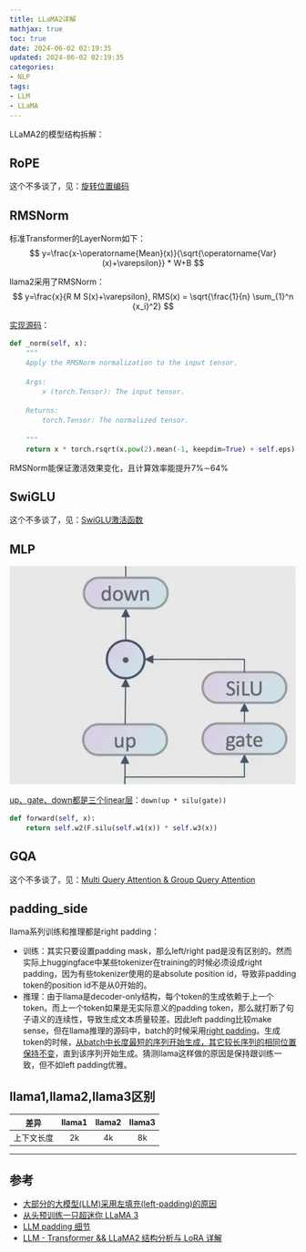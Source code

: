 ```yaml
---
title: LLaMA2详解
mathjax: true
toc: true
date: 2024-06-02 02:19:35
updated: 2024-06-02 02:19:35
categories:
- NLP
tags:
- LLM
- LLaMA
---
```


LLaMA2的模型结构拆解：

<!--more-->

## RoPE
这个不多谈了，见：[旋转位置编码](https://transformerswsz.github.io/2023/09/04/%E6%97%8B%E8%BD%AC%E4%BD%8D%E7%BD%AE%E7%BC%96%E7%A0%81/)

## RMSNorm
标准Transformer的LayerNorm如下：
$$
y=\frac{x-\operatorname{Mean}(x)}{\sqrt{\operatorname{Var}(x)+\varepsilon}} * W+B
$$

llama2采用了RMSNorm：
$$
y=\frac{x}{R M S(x)+\varepsilon}, RMS(x) = \sqrt{\frac{1}{n} \sum_{1}^n {x_i}^2}
$$

[实现源码](https://github.com/meta-llama/llama/blob/b8348da38fde8644ef00a56596efb376f86838d1/llama/model.py#L52)：
```python
def _norm(self, x):
    """
    Apply the RMSNorm normalization to the input tensor.

    Args:
        x (torch.Tensor): The input tensor.

    Returns:
        torch.Tensor: The normalized tensor.

    """
    return x * torch.rsqrt(x.pow(2).mean(-1, keepdim=True) + self.eps)
```

RMSNorm能保证激活效果变化，且计算效率能提升7%∼64%

## SwiGLU
这个不多谈了，见：[SwiGLU激活函数](https://transformerswsz.github.io/2024/05/09/SwiGLU%E6%BF%80%E6%B4%BB%E5%87%BD%E6%95%B0/)

## MLP
![MLP](https://raw.githubusercontent.com/TransformersWsz/picx-images-hosting/master/image.7lju1gc3hj.webp)

[up、gate、down都是三个linear层](https://github.com/meta-llama/llama/blob/b8348da38fde8644ef00a56596efb376f86838d1/llama/model.py#L307)：`down(up * silu(gate))`

```python
def forward(self, x):
    return self.w2(F.silu(self.w1(x)) * self.w3(x))
```

## GQA
这个不多谈了，见：[Multi Query Attention & Group Query Attention](https://transformerswsz.github.io/2023/09/13/Multi-Query-Attention-Group-Query-Attention/)

## padding_side
llama系列训练和推理都是right padding：

- 训练：其实只要设置padding mask，那么left/right pad是没有区别的。然而实际上huggingface中某些tokenizer在training的时候必须设成right padding，因为有些tokenizer使用的是absolute position id，导致非padding token的position id不是从0开始的。
- 推理：由于llama是decoder-only结构，每个token的生成依赖于上一个token。而上一个token如果是无实际意义的padding token，那么就打断了句子语义的连续性，导致生成文本质量较差。因此left padding比较make sense，但在llama推理的源码中，batch的时候采用[right padding](https://github.com/meta-llama/llama3/blob/14aab0428d3ec3a9596f1dea06d9c564f9c0e35f/llama/generation.py#L155)。生成token的时候，[从batch中长度最短的序列开始生成，其它较长序列的相同位置保持不变](https://github.com/meta-llama/llama3/blob/14aab0428d3ec3a9596f1dea06d9c564f9c0e35f/llama/generation.py#L184)，直到该序列开始生成。猜测llama这样做的原因是保持跟训练一致，但不如left padding优雅。

## llama1,llama2,llama3区别
|差异|llama1|llama2|llama3|
|:---:|:---:|:---:|:---:|
|上下文长度|2k|4k|8k|
___

## 参考
- [大部分的大模型(LLM)采用左填充(left-padding)的原因](https://zhuanlan.zhihu.com/p/646852375)
- [从头预训练一只超迷你 LLaMA 3](https://mp.weixin.qq.com/s/Yf_NU3pgedLHl8dWAaMRfQ)
- [LLM padding 细节](https://zhuanlan.zhihu.com/p/675273498)
- [LLM - Transformer && LLaMA2 结构分析与 LoRA 详解](https://blog.csdn.net/BIT_666/article/details/132161203)